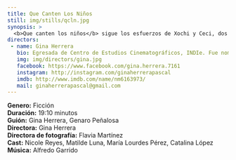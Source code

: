 ```yaml
---
title: Que Canten Los Niños
still: img/stills/qcln.jpg
synopsis: >
  <b>Que canten los niños</b> sigue los esfuerzos de Xochi y Ceci, dos niñas de 12 y 10 años, que intentan escapar de su existencia llena de abusos físicos, emocionales y sexuales dentro de un albergue disfuncional. ¿Cuántos niños desamparados y olvidados sobreviven en esas condiciones? Es la historia del abuso de poder que sometió a niños durante décadas para fundar una fábrica de esclavos ignorados.
directors:
 - name: Gina Herrera
   bio: Egresada de Centro de Estudios Cinematográficos, INDIe. Fue nombrada una de <em>Las 5 Cineastas a Seguir</em> por su tesis de ficción <em><a href="https://vimeo.com/156661095" target="_blank">Ni Aquí Ni Allá</a></em>, cortometraje seleccionado en distintos festivales de cine, como el Festival Internacional de Cine de Morelia (FICM), FICUNAM, New York Independent Films Festival, 12 Months (Rumania), Short Short Films Festival, entre otros.
   img: img/directors/gina.jpg
   facebook: https://www.facebook.com/gina.herrera.7161
   instagram: http://instagram.com/ginaherrerapascal
   imdb: http://www.imdb.com/name/nm6163973/
   mail: ginaherrerapascal@gmail.com
---
```


<b>Genero:</b> Ficción<br>
<b>Duración:</b> 19:10 minutos<br>
<b>Guión:</b> Gina Herrera, Genaro Peñalosa<br>
<b>Directora:</b> Gina Herrera<br>
<b>Directora de fotografía:</b> Flavia Martínez<br>
<b>Cast:</b> Nicole Reyes, Matilde Luna, María Lourdes Pérez, Catalina López<br>
<b>Música:</b> Alfredo Garrido<br>
